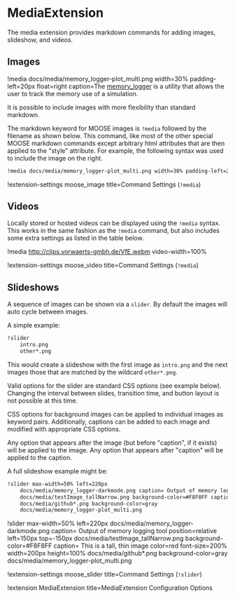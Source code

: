 # MediaExtension

The media extension provides markdown commands for adding images, slideshow, and videos.

## Images

!media docs/media/memory_logger-plot_multi.png width=30% padding-left=20px float=right caption=The [memory_logger](/memory_logger.md) is a utility that allows the user to track the memory use of a simulation.

It is possible to include images with more flexibility than standard markdown.

The markdown keyword for MOOSE images is `!media` followed by the filename as shown below. This
command, like most of the other special MOOSE markdown commands except arbitrary html attributes
that are then applied to the "style" attribute. For example, the following syntax was used to
include the image on the right.

```markdown
!media docs/media/memory_logger-plot_multi.png width=30% padding-left=20px float=right caption=The [memory_logger](/memory_logger.md) is a utility that allows the user to track the memory use of a simulation.
```

!extension-settings moose_image title=Command Settings (`!media`)

## Videos

Locally stored or hosted videos can be displayed using the `!media` syntax. This works in the same
fashion as the `!media` command, but also includes some extra settings as listed in the table
below.

!media http://clips.vorwaerts-gmbh.de/VfE.webm video-width=100%

!extension-settings moose_video title=Command Settings (`!media`)


## Slideshows
A sequence of images can be shown via a `slider`.
By default the images will auto cycle between images.

A simple example:

```markdown
!slider
    intro.png
    other*.png
```

This would create a slideshow with the first image as `intro.png` and the next images those that are matched by the wildcard `other*.png`.

Valid options for the slider are standard CSS options (see example below).  Changing
the interval between slides, transition time, and button layout is not possible
at this time.

CSS options for background images can be applied to individual images as keyword
pairs.  Additionally, captions can be added to each image and
modified with appropriate CSS options.

Any option that appears after the image (but before "caption", if it exists)
will be applied to the image.  Any option that
appears after "caption" will be applied to the caption.

A full slideshow example might be:
```markdown
!slider max-width=50% left=220px
    docs/media/memory_logger-darkmode.png caption= Output of memory logging tool position=relative left=150px top=-150px
    docs/media/testImage_tallNarrow.png background-color=#F8F8FF caption= This is a tall, thin image color=red font-size=200% width=200px height=100%
    docs/media/github*.png background-color=gray
    docs/media/memory_logger-plot_multi.png
```

!slider max-width=50% left=220px
    docs/media/memory_logger-darkmode.png caption= Output of memory logging tool position=relative left=150px top=-150px
    docs/media/testImage_tallNarrow.png background-color=#F8F8FF caption= This is a tall, thin image color=red font-size=200% width=200px height=100%
    docs/media/github*.png background-color=gray
    docs/media/memory_logger-plot_multi.png

!extension-settings moose_slider title=Command Settings (`!slider`)


!extension MediaExtension title=MediaExtension Configuration Options

